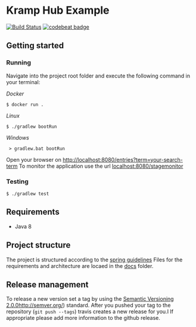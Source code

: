 # Kramp Hub Example
[![Build Status](https://travis-ci.org/B-Stefan/Kramp-Hub-Example.svg?branch=master)](https://travis-ci.org/B-Stefan/Kramp-Hub-Example) [![codebeat badge](https://codebeat.co/badges/0ff451b6-8e53-48c5-b90b-eb573c6db4d1)](https://codebeat.co/projects/github-com-b-stefan-kramp-hub-example-master)

## Getting started 

### Running 

Navigate into the project root folder and execute the following command in your terminal: 

*Docker*
```
$ docker run . 

```

*Linux*
```
$ ./gradlew bootRun
```

*Windows*
```
 > gradlew.bat bootRun
```
 

 Open your browser on [http://localhost:8080/entries?term=your-search-term](http://localhost:8080/entries?term=your-search-term)
 To monitor the application use the url [localhost:8080/stagemonitor](localhost:8080/stagemonitor)
 
### Testing 

```
$ ./gradlew test
```

## Requirements 

* Java 8


## Project structure 

The project is structured according to the [spring guidelines](https://docs.spring.io/spring-boot/docs/current/reference/html/using-boot-structuring-your-code.html)
Files for the requirements and architecture are locaed in the [docs](./docs) folder. 

## Release management 

To release a new version set a tag by using the [Semantic Versioning 2.0.0]()http://semver.org/) standard. 
After you pushed your tag to the repository (`git push --tags`) travis creates a new release for you.I 
If appropriate please add more information to the github release.
